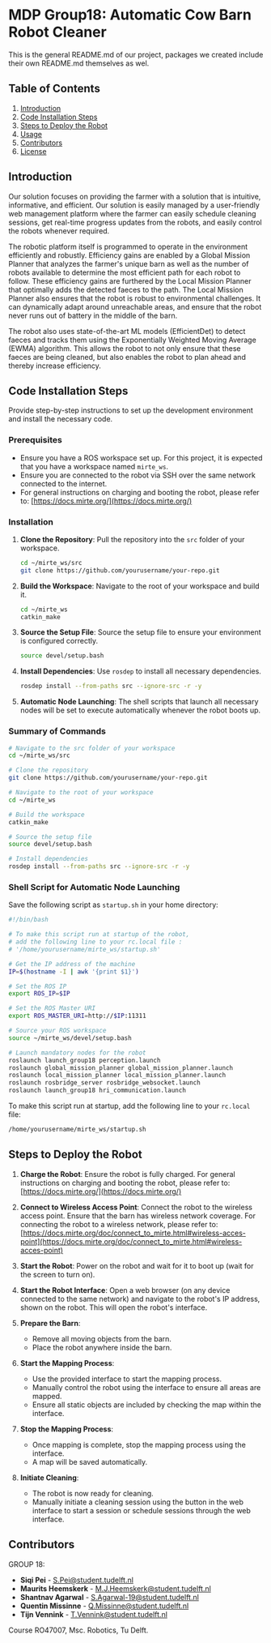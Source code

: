 
# MDP Group18: Automatic Cow Barn Robot Cleaner
This is the general README.md of our project, packages we created include their own README.md themselves as wel.
## Table of Contents
1. [Introduction](#introduction)
2. [Code Installation Steps](#code-installation-steps)
3. [Steps to Deploy the Robot](#steps-to-deploy-the-robot)
4. [Usage](#usage)
5. [Contributors](#contributors)
6. [License](#license)

## Introduction
Our solution focuses on providing the farmer with a solution that is intuitive, informative, and efficient. Our solution is easily managed by a user-friendly web management platform where the farmer can easily schedule cleaning sessions, get real-time progress updates from the robots, and easily control the robots whenever required.

The robotic platform itself is programmed to operate in the environment efficiently and robustly. Efficiency gains are enabled by a Global Mission Planner that analyzes the farmer's unique barn as well as the number of robots available to determine the most efficient path for each robot to follow. These efficiency gains are furthered by the Local Mission Planner that optimally adds the detected faeces to the path. The Local Mission Planner also ensures that the robot is robust to environmental challenges. It can dynamically adapt around unreachable areas, and ensure that the robot never runs out of battery in the middle of the barn.

The robot also uses state-of-the-art ML models (EfficientDet) to detect faeces and tracks them using the Exponentially Weighted Moving Average (EWMA) algorithm. This allows the robot to not only ensure that these faeces are being cleaned, but also enables the robot to plan ahead and thereby increase efficiency.
## Code Installation Steps
Provide step-by-step instructions to set up the development environment and install the necessary code.

### Prerequisites
- Ensure you have a ROS workspace set up. For this project, it is expected that you have a workspace named `mirte_ws`.
- Ensure you are connected to the robot via SSH over the same network connected to the internet.
- For general instructions on charging and booting the robot, please refer to: [https://docs.mirte.org/](https://docs.mirte.org/)

### Installation
1. **Clone the Repository**: Pull the repository into the `src` folder of your workspace.
    ```bash
    cd ~/mirte_ws/src
    git clone https://github.com/yourusername/your-repo.git
    ```

2. **Build the Workspace**: Navigate to the root of your workspace and build it.
    ```bash
    cd ~/mirte_ws
    catkin_make
    ```

3. **Source the Setup File**: Source the setup file to ensure your environment is configured correctly.
    ```bash
    source devel/setup.bash
    ```

4. **Install Dependencies**: Use `rosdep` to install all necessary dependencies.
    ```bash
    rosdep install --from-paths src --ignore-src -r -y
    ```

5. **Automatic Node Launching**: The shell scripts that launch all necessary nodes will be set to execute automatically whenever the robot boots up.

### Summary of Commands
```bash
# Navigate to the src folder of your workspace
cd ~/mirte_ws/src

# Clone the repository
git clone https://github.com/yourusername/your-repo.git

# Navigate to the root of your workspace
cd ~/mirte_ws

# Build the workspace
catkin_make

# Source the setup file
source devel/setup.bash

# Install dependencies
rosdep install --from-paths src --ignore-src -r -y
```

### Shell Script for Automatic Node Launching

Save the following script as `startup.sh` in your home directory:

```bash
#!/bin/bash

# To make this script run at startup of the robot,
# add the following line to your rc.local file :
# '/home/yourusername/mirte_ws/startup.sh'

# Get the IP address of the machine
IP=$(hostname -I | awk '{print $1}')

# Set the ROS IP
export ROS_IP=$IP

# Set the ROS Master URI
export ROS_MASTER_URI=http://$IP:11311

# Source your ROS workspace
source ~/mirte_ws/devel/setup.bash

# Launch mandatory nodes for the robot
roslaunch launch_group18 perception.launch
roslaunch global_mission_planner global_mission_planner.launch
roslaunch local_mission_planner local_mission_planner.launch
roslaunch rosbridge_server rosbridge_websocket.launch
roslaunch launch_group18 hri_communication.launch
```

To make this script run at startup, add the following line to your `rc.local` file:

```bash
/home/yourusername/mirte_ws/startup.sh
```

## Steps to Deploy the Robot

1. **Charge the Robot**: Ensure the robot is fully charged. For general instructions on charging and booting the robot, please refer to: [https://docs.mirte.org/](https://docs.mirte.org/)
   
2. **Connect to Wireless Access Point**: Connect the robot to the wireless access point. Ensure that the barn has wireless network coverage. For connecting the robot to a wireless network, please refer to: [https://docs.mirte.org/doc/connect_to_mirte.html#wireless-acces-point](https://docs.mirte.org/doc/connect_to_mirte.html#wireless-acces-point)

3. **Start the Robot**: Power on the robot and wait for it to boot up (wait for the screen to turn on).

4. **Start the Robot Interface**: Open a web browser (on any device connected to the same network) and navigate to the robot's IP address, shown on the robot. This will open the robot's interface.

5. **Prepare the Barn**:
   - Remove all moving objects from the barn.
   - Place the robot anywhere inside the barn.

6. **Start the Mapping Process**:
   - Use the provided interface to start the mapping process.
   - Manually control the robot using the interface to ensure all areas are mapped.
   - Ensure all static objects are included by checking the map within the interface.

7. **Stop the Mapping Process**:
   - Once mapping is complete, stop the mapping process using the interface.
   - A map will be saved automatically.

8. **Initiate Cleaning**:
   - The robot is now ready for cleaning.
   - Manually initiate a cleaning session using the button in the web interface to start a session or schedule sessions through the web interface.

## Contributors
GROUP 18:
- **Siqi Pei** - [S.Pei@student.tudelft.nl](mailto:S.Pei@student.tudelft.nl)
- **Maurits Heemskerk** - [M.J.Heemskerk@student.tudelft.nl](mailto:M.J.Heemskerk@student.tudelft.nl)
- **Shantnav Agarwal** - [S.Agarwal-19@student.tudelft.nl](mailto:S.Agarwal-19@student.tudelft.nl)
- **Quentin Missinne** - [Q.Missinne@student.tudelft.nl](mailto:Q.Missinne@student.tudelft.nl)
- **Tijn Vennink** - [T.Vennink@student.tudelft.nl](mailto:T.Vennink@student.tudelft.nl)


Course RO47007, Msc. Robotics, Tu Delft.
